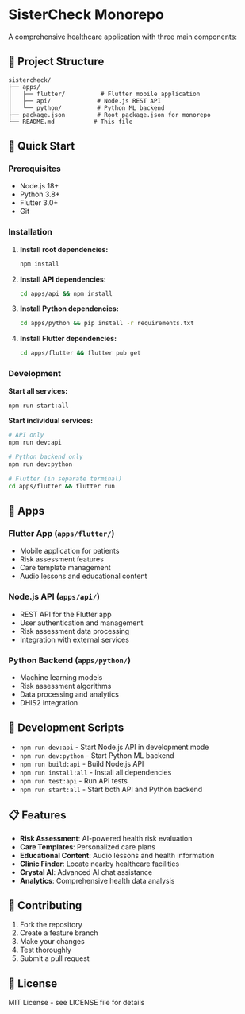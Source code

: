 # SisterCheck Monorepo

A comprehensive healthcare application with three main components:

## 📁 Project Structure

```
sistercheck/
├── apps/
│   ├── flutter/          # Flutter mobile application
│   ├── api/             # Node.js REST API
│   └── python/          # Python ML backend
├── package.json         # Root package.json for monorepo
└── README.md           # This file
```

## 🚀 Quick Start

### Prerequisites
- Node.js 18+
- Python 3.8+
- Flutter 3.0+
- Git

### Installation

1. **Install root dependencies:**
   ```bash
   npm install
   ```

2. **Install API dependencies:**
   ```bash
   cd apps/api && npm install
   ```

3. **Install Python dependencies:**
   ```bash
   cd apps/python && pip install -r requirements.txt
   ```

4. **Install Flutter dependencies:**
   ```bash
   cd apps/flutter && flutter pub get
   ```

### Development

**Start all services:**
```bash
npm run start:all
```

**Start individual services:**
```bash
# API only
npm run dev:api

# Python backend only
npm run dev:python

# Flutter (in separate terminal)
cd apps/flutter && flutter run
```

## 📱 Apps

### Flutter App (`apps/flutter/`)
- Mobile application for patients
- Risk assessment features
- Care template management
- Audio lessons and educational content

### Node.js API (`apps/api/`)
- REST API for the Flutter app
- User authentication and management
- Risk assessment data processing
- Integration with external services

### Python Backend (`apps/python/`)
- Machine learning models
- Risk assessment algorithms
- Data processing and analytics
- DHIS2 integration

## 🔧 Development Scripts

- `npm run dev:api` - Start Node.js API in development mode
- `npm run dev:python` - Start Python ML backend
- `npm run build:api` - Build Node.js API
- `npm run install:all` - Install all dependencies
- `npm run test:api` - Run API tests
- `npm run start:all` - Start both API and Python backend

## 📋 Features

- **Risk Assessment**: AI-powered health risk evaluation
- **Care Templates**: Personalized care plans
- **Educational Content**: Audio lessons and health information
- **Clinic Finder**: Locate nearby healthcare facilities
- **Crystal AI**: Advanced AI chat assistance
- **Analytics**: Comprehensive health data analysis

## 🤝 Contributing

1. Fork the repository
2. Create a feature branch
3. Make your changes
4. Test thoroughly
5. Submit a pull request

## 📄 License

MIT License - see LICENSE file for details 